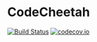 # CodeCheetah

[![Build Status](https://travis-ci.org/samuel-massinon/CodeCheetah.svg?branch=master)](https://travis-ci.org/samuel-massinon-invenia/CodeCheetah) [![codecov.io](https://codecov.io/github/samuel-massinon/CodeCheetah/coverage.svg?branch=master)](https://codecov.io/github/samuel-massinon-invenia/CodeCheetah?branch=master)
